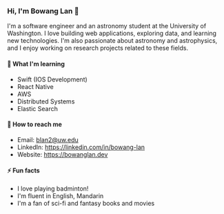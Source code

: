 ### Hi, I'm Bowang Lan 👋

I'm a software engineer and an astronomy student at the University of Washington. I love building web applications, exploring data, and learning new technologies. I'm also passionate about astronomy and astrophysics, and I enjoy working on research projects related to these fields.



#### 🌱 What I'm learning

- Swift (IOS Development)
- React Native
- AWS
- Distributed Systems
- Elastic Search

#### 💬 How to reach me

- Email: blan2@uw.edu
- LinkedIn: https://linkedin.com/in/bowang-lan
- Website: https://bowanglan.dev

#### ⚡ Fun facts

- I love playing badminton!
- I'm fluent in English, Mandarin
- I'm a fan of sci-fi and fantasy books and movies


<!--
**BowangLan/BowangLan** is a ✨ _special_ ✨ repository because its `README.md` (this file) appears on your GitHub profile.

## 🔭 What I'm working on

- [ChatGPT-Archive](https://github.com/BowangLan/ChatGPT-Archive): A Chrome extension for ChatGPT that boosts user productivity and accessibility
- [Music Player](https://github.com/BowangLan/Music-Player): A dynamic music search and playback website using Next.js and Web Audio API
- [HeliolinC Investigation](https://github.com/BowangLan/HeliolinC-Investigation): A simulation and evaluation of the HelioLinc algorithm for detecting trans-Neptunian objects

Here are some ideas to get you started:

- 🔭 I’m currently working on ...
- 🌱 I’m currently learning ...
- 👯 I’m looking to collaborate on ...
- 🤔 I’m looking for help with ...
- 💬 Ask me about ...
- 📫 How to reach me: ...
- 😄 Pronouns: ...
- ⚡ Fun fact: ...
-->
